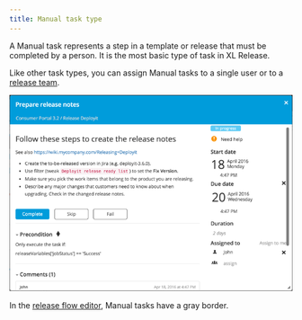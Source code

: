 ```yaml
---
title: Manual task type
---
```


A Manual task represents a step in a template or release that must be completed by a person. It is the most basic type of task in XL Release.

Like other task types, you can assign Manual tasks to a single user or to a [release team](/xl-release/how-to/configure-teams-for-a-release.html).

![Manual Task Details](/xl-release/images/manual-task-details.png)

In the [release flow editor](/xl-release/how-to/using-the-release-flow-editor.html), Manual tasks have a gray border.
